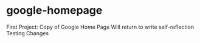 # google-homepage
First Project: Copy of Google Home Page
Will return to write self-reflection
Testing Changes 
